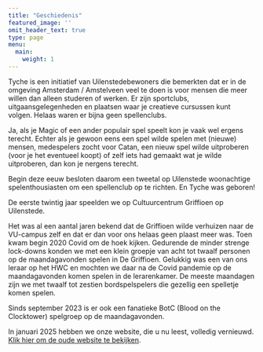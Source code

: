 ```yaml
---
title: "Geschiedenis"
featured_image: ''
omit_header_text: true
type: page
menu:
  main:
    weight: 1
---
```


Tyche is een initiatief van Uilenstedebewoners die bemerkten dat er in de omgeving Amsterdam / Amstelveen veel te doen is voor mensen die meer willen dan alleen studeren of werken. Er zijn sportclubs, uitgaansgelegenheden en plaatsen waar je creatieve cursussen kunt volgen. Helaas waren er bijna geen spellenclubs.

Ja, als je Magic of een ander populair spel speelt kon je vaak wel ergens terecht. Echter als je gewoon eens een spel wilde spelen met (nieuwe) mensen, medespelers zocht voor Catan, een nieuw spel wilde uitproberen (voor je het eventueel koopt) of zelf iets had gemaakt wat je wilde uitproberen, dan kon je nergens terecht.

Begin deze eeuw besloten daarom een tweetal op Uilenstede woonachtige spelenthousiasten om een spellenclub op te richten. En Tyche was geboren!

De eerste twintig jaar speelden we op Cultuurcentrum Griffioen op Uilenstede.

Het was al een aantal jaren bekend dat de Griffioen wilde verhuizen naar de VU-campus zelf en dat er dan voor ons helaas geen plaast meer was. Toen kwam begin 2020 Covid om de hoek kijken. Gedurende de minder strenge lock-downs konden we met een klein groepje van acht tot twaalf personen op de maandagavonden spelen in De Griffioen. Gelukkig was een van ons leraar op het HWC en mochten we daar na de Covid pandemie op de maandagavonden komen spelen in de lerarenkamer. De meeste maandagen zijn we met twaalf tot zestien bordspelspelers die gezellig een spelletje komen spelen.

Sinds september 2023 is er ook een fanatieke BotC (Blood on the Clocktower) spelgroep op de maandagavonden.

In januari 2025 hebben we onze website, die u nu leest, volledig vernieuwd. [Klik hier om de oude website te bekijken](/old_site/).
